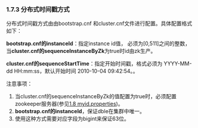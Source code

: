 ### 1.7.3 分布式时间戳方式
分布式时间戳方式由由bootstrap.cnf 和cluster.cnf文件进行配置。具体配置格式如下：

 


**bootstrap.cnf的instanceId**：指定instance id值， 必须为[0,511]之间的整数，当**cluster.cnf的sequenceInstanceByZk**为true时id由zk生产。

**cluster.cnf的sequenceStartTime**：指定开始时间戳，格式必须为 YYYY-MM-dd HH:mm:ss，默认开始时间 2010-10-04 09:42:54。。

注意事项：

1. 当cluster.cnf的sequenceInstanceByZk的值配置为true时，必须配置zookeeper服务器(参见[1.8 myid.properties](../1.08_myid.properties.md))。  
2. **bootstrap.cnf的instanceId**，保证dble在集群中唯一。
3. 使用这种方式需要对应字段为bigint来保证63位。

